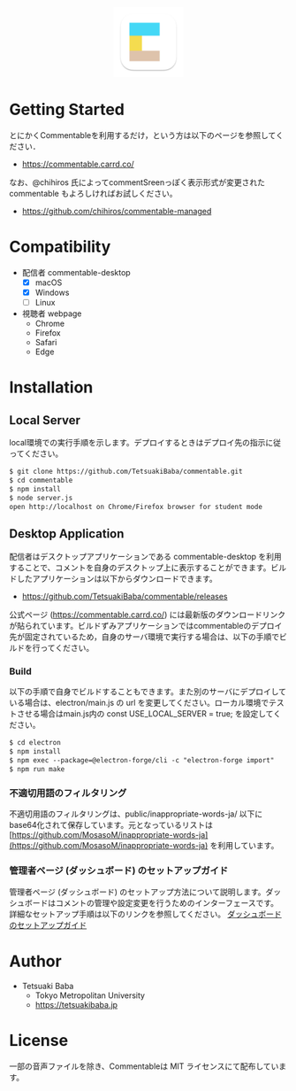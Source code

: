 <p align="center">
  <img src="./icons/commentable.app.logo.png" width="25%"/>
</p>

# Getting Started
とにかくCommentableを利用するだけ，という方は以下のページを参照してください．
  * https://commentable.carrd.co/

なお、@chihiros 氏によってcommentSreenっぽく表示形式が変更された commentable もよろしければお試しください。
  * https://github.com/chihiros/commentable-managed

# Compatibility
  * 配信者 commentable-desktop
    * [x] macOS
    * [x] Windows
    * [ ] Linux
  * 視聴者 webpage
    * Chrome
    * Firefox
    * Safari
    * Edge

# Installation

## Local Server
local環境での実行手順を示します。デプロイするときはデプロイ先の指示に従ってください。

```
$ git clone https://github.com/TetsuakiBaba/commentable.git
$ cd commentable
$ npm install
$ node server.js
open http://localhost on Chrome/Firefox browser for student mode
```

## Desktop Application
配信者はデスクトップアプリケーションである commentable-desktop を利用することで、コメントを自身のデスクトップ上に表示することができます。ビルドしたアプリケーションは以下からダウンロードできます。
  * https://github.com/TetsuakiBaba/commentable/releases



公式ページ (https://commentable.carrd.co/) には最新版のダウンロードリンクが貼られています。ビルドずみアプリケーションではcommentableのデプロイ先が固定されているため，自身のサーバ環境で実行する場合は、以下の手順でビルドを行ってください。

### Build
以下の手順で自身でビルドすることもできます。また別のサーバにデプロイしている場合は、electron/main.js の url を変更してください。ローカル環境でテストさせる場合はmain.js内の const USE_LOCAL_SERVER = true; を設定してください。

```
$ cd electron
$ npm install
$ npm exec --package=@electron-forge/cli -c "electron-forge import"
$ npm run make
```

### 不適切用語のフィルタリング
不適切用語のフィルタリングは、public/inappropriate-words-ja/ 以下にbase64化されて保存しています。元となっているリストは [https://github.com/MosasoM/inappropriate-words-ja](https://github.com/MosasoM/inappropriate-words-ja) を利用しています。

### 管理者ページ (ダッシュボード) のセットアップガイド
管理者ページ (ダッシュボード) のセットアップ方法について説明します。ダッシュボードはコメントの管理や設定変更を行うためのインターフェースです。 詳細なセットアップ手順は以下のリンクを参照してください。
[ダッシュボードのセットアップガイド](DASHBOARD_SETUP.md)

# Author
  * Tetsuaki Baba
    * Tokyo Metropolitan University
    * https://tetsuakibaba.jp

# License
一部の音声ファイルを除き、Commentableは MIT ライセンスにて配布しています。